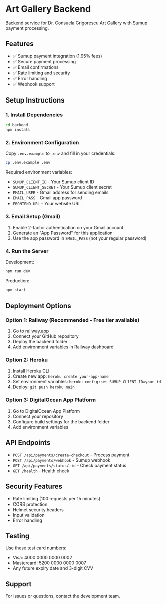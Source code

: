 # Art Gallery Backend

Backend service for Dr. Consuela Grigorescu Art Gallery with Sumup payment processing.

## Features

- ✅ Sumup payment integration (1.95% fees)
- ✅ Secure payment processing
- ✅ Email confirmations
- ✅ Rate limiting and security
- ✅ Error handling
- ✅ Webhook support

## Setup Instructions

### 1. Install Dependencies

```bash
cd backend
npm install
```

### 2. Environment Configuration

Copy `.env.example` to `.env` and fill in your credentials:

```bash
cp .env.example .env
```

Required environment variables:
- `SUMUP_CLIENT_ID` - Your Sumup client ID
- `SUMUP_CLIENT_SECRET` - Your Sumup client secret
- `EMAIL_USER` - Gmail address for sending emails
- `EMAIL_PASS` - Gmail app password
- `FRONTEND_URL` - Your website URL

### 3. Email Setup (Gmail)

1. Enable 2-factor authentication on your Gmail account
2. Generate an "App Password" for this application
3. Use the app password in `EMAIL_PASS` (not your regular password)

### 4. Run the Server

Development:
```bash
npm run dev
```

Production:
```bash
npm start
```

## Deployment Options

### Option 1: Railway (Recommended - Free tier available)

1. Go to [railway.app](https://railway.app)
2. Connect your GitHub repository
3. Deploy the backend folder
4. Add environment variables in Railway dashboard

### Option 2: Heroku

1. Install Heroku CLI
2. Create new app: `heroku create your-app-name`
3. Set environment variables: `heroku config:set SUMUP_CLIENT_ID=your_id`
4. Deploy: `git push heroku main`

### Option 3: DigitalOcean App Platform

1. Go to DigitalOcean App Platform
2. Connect your repository
3. Configure build settings for the backend folder
4. Add environment variables

## API Endpoints

- `POST /api/payments/create-checkout` - Process payment
- `POST /api/payments/webhook` - Sumup webhook
- `GET /api/payments/status/:id` - Check payment status
- `GET /health` - Health check

## Security Features

- Rate limiting (100 requests per 15 minutes)
- CORS protection
- Helmet security headers
- Input validation
- Error handling

## Testing

Use these test card numbers:
- Visa: 4000 0000 0000 0002
- Mastercard: 5200 0000 0000 0007
- Any future expiry date and 3-digit CVV

## Support

For issues or questions, contact the development team.